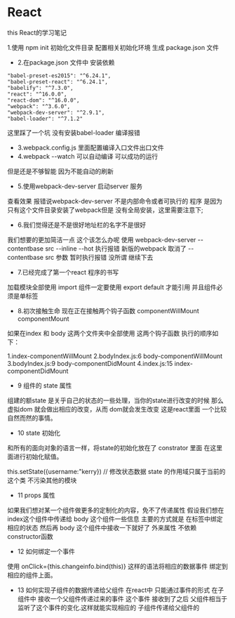 # React
this React的学习笔记

1.使用 npm init 初始化文件目录 配置相关初始化环境 生成 package.json 文件
- 2.在package.json 文件中 安装依赖
```
"babel-preset-es2015": "^6.24.1",
"babel-preset-react": "^6.24.1",
"babelify": "^7.3.0",
"react": "^16.0.0",
"react-dom": "^16.0.0",
"webpack": "^3.6.0",
"webpack-dev-server": "^2.9.1",
"babel-loader": "^7.1.2"
```

   这里踩了一个坑 没有安装babel-loader  编译报错
- 3.webpack.config.js 里面配置编译入口文件出口文件
- 4.webpack  --watch 可以自动编译  可以成功的运行

但是还是不够智能 因为不能自动的刷新

- 5.使用webpack-dev-server 启动server 服务

查看效果 报错说webpack-dev-server 不是内部命令或者可执行的
程序 是因为只有这个文件目录安装了webpack但是
没有全局安装，这里需要注意下;

- 6.我们觉得还是不是很好地址栏的名字不是很好

我们想要的更加简洁一点  这个该怎么办呢
使用 webpack-dev-server --contentbase src --inline --hot
执行报错  新版的webpack 取消了 --contentbase src 参数
暂时执行报错 没所谓 继续下去

- 7.已经完成了第一个react 程序的书写

加载模块全部使用 import 
组件一定要使用 export default 才能引用
并且组件必须是单标签

- 8.初次接触生命 现在正在接触两个钩子函数 componentWillMount componentMount

如果在index 和 body 这两个文件夹中全部使用 这两个钩子函数 
执行的顺序如下：

1.index-componentWillMount 
2.bodyIndex.js:6 body-componentWillMount
3.bodyIndex.js:9 body-componentDidMount
4.index.js:15 index-componentDidMount


- 9 组件的 state 属性

组建的额state 是关乎自己的状态的一些处理，当你的state进行改变的时候
那么虚拟dom 就会做出相应的改变，从而 dom就会发生改变 这是react里面
一个比较自然而然的事情。

- 10 state 初始化 

和所有的面向对象的语言一样，将state的初始化放在了 constrator 里面 在这里面进行初始化赋值。

this.setState({username:"kerry}) // 修改状态数据
state 的作用域只属于当前的这个类 不污染其他的模块


- 11 props 属性

如果我们想对某一个组件做更多的定制化的内容，免不了传递属性
假设我们想在index这个组件中传递给 body 这个组件一些信息
主要的方式就是 在标签中绑定相应的状态 然后再 body 这个组件中接收一下就好了
外来属性 不依赖constructor函数

- 12 如何绑定一个事件

使用 onClick={this.changeinfo.bind(this)} 这样的语法将相应的数据事件
绑定到相应的组件上面。


- 13 如何实现子组件的数据传递给父组件
在react中 只能通过事件的形式 在子组件中 接收一个父组件传递过来的事件
这个事件 接收到了之后 父组件相当于监听了这个事件的变化.这样就能实现相应的
子组件传递给父组件的
 

